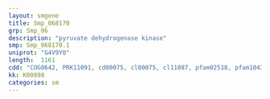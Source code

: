 ```yaml
---
layout: smgene
title: Smp_068170
grp: Smp_06
description: "pyruvate dehydrogenase kinase"
smp: Smp_068170.1
uniprot: "G4V9Y0"
length:  1161
cdd: "COG0642, PRK11091, cd00075, cl00075, cl11087, pfam02518, pfam10436, smart00387"
kk: K00898
categories: sm
---
```

